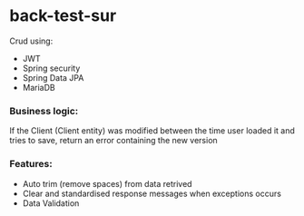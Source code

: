 # back-test-sur
Crud using:
- JWT
- Spring security
- Spring Data JPA
- MariaDB

### Business logic:
If the Client (Client entity) was modified between the time user loaded it and tries to save, return an error containing the new version

### Features:
- Auto trim (remove spaces) from data retrived
- Clear and standardised response messages when exceptions occurs
- Data Validation
